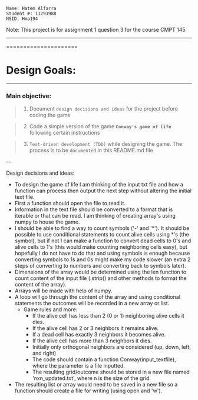 `Name: Hatem Alfarra`  
`Student #: 11291988`  
`NSID: Hma194`

Note: This project is for assignment 1 question 3 for the course CMPT 145

---------------------------------
=====================

# Design Goals:
**            **

### Main objective: 

> 1. Document `design decisions and ideas` for the project before coding the game
 
> 2. Code a simple version of the game **`Conway's game of life`** following certain instructions

> 3. `Test-driven development (TDD)` while designing the game. The process is to be `documented` in this README.md file


--

Design decisions and ideas:

- To design the game of life I am thinking of the input txt file and how a function can process then output the next step without altering the initial text file.
- First a function should open the file to read it.
- Information in the text file should be converted to a format that is iterable or that can be read. I am thinking of creating array's using numpy to house the game.
- I should be able to find a way to count symbols ('-' and '*'). It should be possible to use conditional statements to count alive cells using *'s (the symbol), but if not I can make a function to convert dead cells to 0's and alive cells to 1's (this would make counting neighboring cells easy), but hopefully I do not have to do that and using symbols is enough because converting symbols to 1s and 0s might make my code slower (an extra 2 steps of converting to numbers and converting back to symbols later).
- Dimensions of the array would be determined using the len function to count content of the input file (.strip() and other methods to format the content of the array).
- Arrays will be made with help of numpy.
- A loop will go through the content of the array and using conditional statements the outcomes will be recorded in a new array or list.
  - Game rules and more: 
    - If the alive cell has less than 2 (0 or 1) neighboring alive cells it dies.
    - If the alive cell has 2 or 3 neighbors it remains alive.
    - If a dead cell has exactly 3 neighbors it becomes alive.
    - If the alive cell has more than 3 neighbors it dies.
    - Initially only orthogonal neighbors are considered (up, down, left, and right)
    - The code should contain a function Conway(input_textfile), where the parameter is a file inputted.
    - The resulting grid/outcome should be stored in a new file named 'nxn_updated.txt', where n is the size of the grid.
- The resulting list or array would need to be saved in a new file so a function should create a file for writing (using open and 'w').